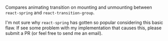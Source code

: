 Compares animating transition on mounting and unmounting between 
`react-spring` and `react-transition-group`.

I'm not sure why `react-spring` has gotten so popular considering this 
basic flaw. If see some problem with my implementation that causes this,
please submit a PR (or feel free to send me an email).
